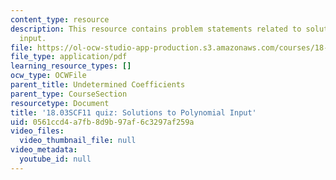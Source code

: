 ```yaml
---
content_type: resource
description: This resource contains problem statements related to solutions to polynomial
  input.
file: https://ol-ocw-studio-app-production.s3.amazonaws.com/courses/18-03sc-differential-equations-fall-2011/0561ccd4a7fb8d9b97af6c3297af259a_MIT18_03SCF11_s16_4quizq.pdf
file_type: application/pdf
learning_resource_types: []
ocw_type: OCWFile
parent_title: Undetermined Coefficients
parent_type: CourseSection
resourcetype: Document
title: '18.03SCF11 quiz: Solutions to Polynomial Input'
uid: 0561ccd4-a7fb-8d9b-97af-6c3297af259a
video_files:
  video_thumbnail_file: null
video_metadata:
  youtube_id: null
---
```

